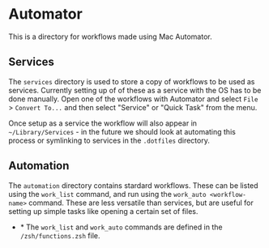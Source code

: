 # Automator

This is a directory for workflows made using Mac Automator.

## Services

The `services` directory is used to store a copy of workflows to be used as services. Currently setting up of of these as a service with the OS has to be done manually. Open one of the workflows with Automator and select `File` > `Convert To...` and then select "Service" or "Quick Task" from the menu.

Once setup as a service the workflow will also appear in `~/Library/Services` - in the future we should look at automating this process or symlinking to services in the `.dotfiles` directory.

## Automation

The `automation` directory contains stardard workflows. These can be listed using the `work_list` command, and run using the `work_auto <workflow-name>` command. These are less versatile than services, but are useful for setting up simple tasks like opening a certain set of files.

- \* The `work_list` and `work_auto` commands are defined in the `/zsh/functions.zsh` file.
